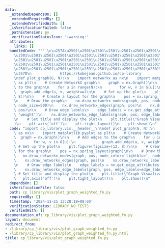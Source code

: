 ```yaml
---
data:
  _extendedDependsOn: []
  _extendedRequiredBy: []
  _extendedVerifiedWith: []
  _isVerificationFailed: false
  _pathExtension: py
  _verificationStatusIcon: ':warning:'
  attributes:
    links: []
  bundledCode: "'''\n\u257A\u2501\u2501\u2501\u2501\u2501\u2501\u2501\u2501\u2501\u2501\
    \u2501\u2501\u2501\u2501\u2501\u2501\u2501\u2501\u2501\u2501\u2501\u2501\u2501\
    \u2501\u2501\u2501\u2501\u2501\u2501\u2501\u2501\u2501\u2501\u2501\u2501\u2501\
    \u2501\u2501\u2501\u2501\u2501\u2501\u2501\u2501\u2501\u2501\u2501\u2501\u2501\
    \u2501\u2501\u2501\u2501\u2501\u2501\u2501\u2501\u2501\u2501\u2501\u2501\u2501\
    \u2578\n             https://kobejean.github.io/cp-library               \n'''\n\
    \ndef plot_graph(G, N):\n    import networkx as nx\n    import matplotlib.pyplot\
    \ as plt\n    # Create NetworkX graph\n    graph = nx.Graph()\n\n    # Add edges\
    \ to the graph\n    for u in range(N):\n        for w, v in G[u]:\n          \
    \  graph.add_edge(u, v, weight=w)\n\n    # Set up the plot\n    plt.figure(figsize=(12,\
    \ 8))\n\n    # Create a layout for the graph\n    pos = nx.spring_layout(graph)\n\
    \n    # Draw the graph\n    nx.draw_networkx_nodes(graph, pos, node_color='lightblue',\
    \ node_size=500)\n    nx.draw_networkx_edges(graph, pos)\n    nx.draw_networkx_labels(graph,\
    \ pos)\n\n    # Draw edge labels\n    edge_labels = nx.get_edge_attributes(graph,\
    \ 'weight')\n    nx.draw_networkx_edge_labels(graph, pos, edge_labels=edge_labels)\n\
    \n    # Set title and display the plot\n    plt.title(\"Graph Visualization\"\
    )\n    plt.axis('off')\n    plt.tight_layout()\n    plt.show()\n"
  code: "import cp_library.vis.__header__\n\ndef plot_graph(G, N):\n    import networkx\
    \ as nx\n    import matplotlib.pyplot as plt\n    # Create NetworkX graph\n  \
    \  graph = nx.Graph()\n\n    # Add edges to the graph\n    for u in range(N):\n\
    \        for w, v in G[u]:\n            graph.add_edge(u, v, weight=w)\n\n   \
    \ # Set up the plot\n    plt.figure(figsize=(12, 8))\n\n    # Create a layout\
    \ for the graph\n    pos = nx.spring_layout(graph)\n\n    # Draw the graph\n \
    \   nx.draw_networkx_nodes(graph, pos, node_color='lightblue', node_size=500)\n\
    \    nx.draw_networkx_edges(graph, pos)\n    nx.draw_networkx_labels(graph, pos)\n\
    \n    # Draw edge labels\n    edge_labels = nx.get_edge_attributes(graph, 'weight')\n\
    \    nx.draw_networkx_edge_labels(graph, pos, edge_labels=edge_labels)\n\n   \
    \ # Set title and display the plot\n    plt.title(\"Graph Visualization\")\n \
    \   plt.axis('off')\n    plt.tight_layout()\n    plt.show()\n"
  dependsOn: []
  isVerificationFile: false
  path: cp_library/vis/plot_graph_weighted_fn.py
  requiredBy: []
  timestamp: '2024-11-25 13:28:18+09:00'
  verificationStatus: LIBRARY_NO_TESTS
  verifiedWith: []
documentation_of: cp_library/vis/plot_graph_weighted_fn.py
layout: document
redirect_from:
- /library/cp_library/vis/plot_graph_weighted_fn.py
- /library/cp_library/vis/plot_graph_weighted_fn.py.html
title: cp_library/vis/plot_graph_weighted_fn.py
---
```

